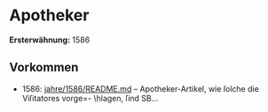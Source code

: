 # Apotheker

**Ersterwähnung:** 1586

## Vorkommen
- 1586: [jahre/1586/README.md](../jahre/1586/README.md) – Apotheker-Artikel, wie ſolche die Viſitatores vorge=-
\hlagen, ſind SB...
